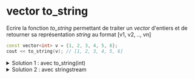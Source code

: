 # vector to_string

Ecrire la fonction *to_string* permettant de traiter un *vector* d'entiers et de retourner sa représentation *string* au format [v1, v2, .., vn]

~~~cpp
const vector<int> v = {1, 2, 3, 4, 5, 6};
cout << to_string(v); // [1, 2, 3, 4, 5, 6]
~~~

<details>
<summary>Solution 1 : avec to_string(int)</summary>

~~~cpp
string to_string (const vector<int>& v) {
   string result = "[";
   for (size_t i = 0; i < v.size(); ++i) {
      if (i)
         result += ", ";
      result += to_string(v[i]);
   }
   return result += "]";
}
~~~
</details>

<details>
<summary>Solution 2 : avec stringstream</summary>

~~~cpp
string to_string (const vector<int>& v) {
   if (v.empty()) return "[]";
   stringstream out;
   out << '[' << v.front();
   for (size_t i = 1; i < v.size(); ++i)
      out << ", " << v[i];
   out << ']';
   return out.str();
}
~~~
</details>